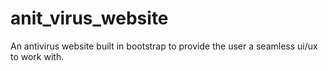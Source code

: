 # anit_virus_website
An antivirus website built in bootstrap to provide the user a seamless ui/ux to work with.
